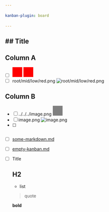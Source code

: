 ```yaml
---

kanban-plugin: board

---
```


## ## Title

## Column A
- [ ] ![red.png](red.png)
  ![red.png](red.png)
- [ ] root/mid/low/red.png
  ![root/mid/low/red.png](root/mid/low/red.png)

## Column B
- [ ] ../../../image.png
  ![../../../image.png](../../../image.png)
- [ ] image.png
  ![image.png](image.png)
- [ ] 

## 
- [ ] [some-markdown.md](../../../some-markdown.md)
- [ ] [empty-kanban.md](../../../empty-kanban.md)
- [ ] Title
  ## H2
  - list
  
  > quote
  
  **bold**


